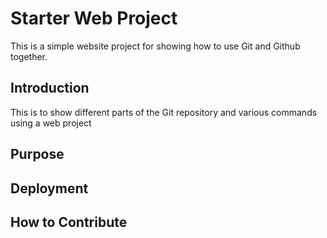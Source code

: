 # Starter Web Project

This is a simple website project for showing how to use Git and Github together.

## Introduction

This is to show different parts of the Git repository and various commands using a web
project

## Purpose

## Deployment

## How to Contribute